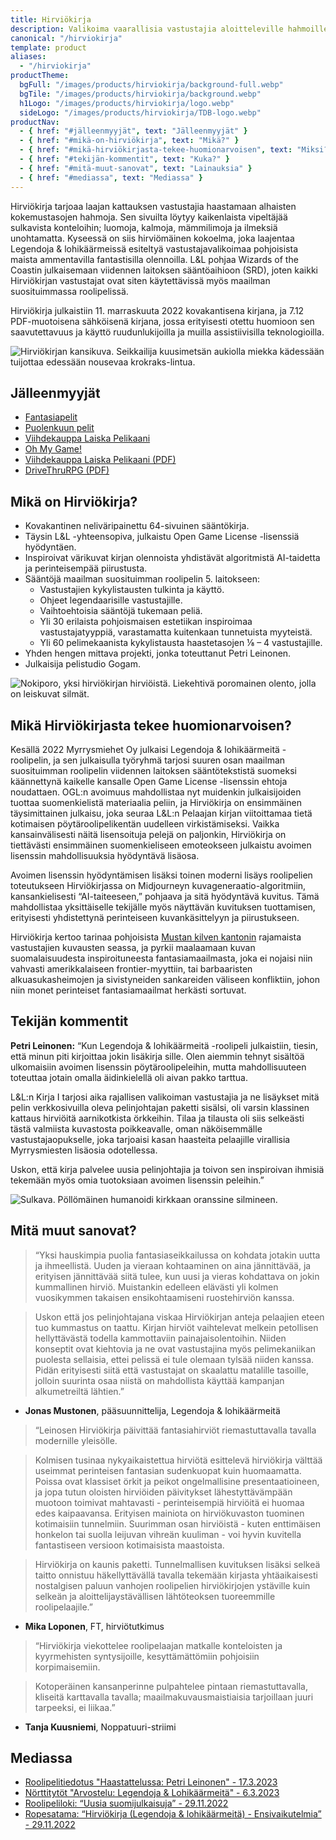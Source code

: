 ```yaml
---
title: Hirviökirja
description: Valikoima vaarallisia vastustajia aloitteleville hahmoille maailman suosituimpaan roolipeliin.
canonical: "/hirviokirja"
template: product
aliases:
  - "/hirviokirja"
productTheme:
  bgFull: "/images/products/hirviokirja/background-full.webp"
  bgTile: "/images/products/hirviokirja/background.webp"
  h1Logo: "/images/products/hirviokirja/logo.webp"
  sideLogo: "/images/products/hirviokirja/TDB-logo.webp"
productNav:
  - { href: "#jälleenmyyjät", text: "Jälleenmyyjät" }
  - { href: "#mikä-on-hirviökirja", text: "Mikä?" }
  - { href: "#mikä-hirviökirjasta-tekee-huomionarvoisen", text: "Miksi?" }
  - { href: "#tekijän-kommentit", text: "Kuka?" }
  - { href: "#mitä-muut-sanovat", text: "Lainauksia" }
  - { href: "#mediassa", text: "Mediassa" }
---
```


Hirviökirja tarjoaa laajan kattauksen vastustajia haastamaan alhaisten kokemustasojen hahmoja. Sen sivuilta löytyy kaikenlaista vipeltäjää sulkavista konteloihin; luomoja, kalmoja, mämmilimoja ja ilmeksiä unohtamatta. Kyseessä on siis hirviömäinen kokoelma, joka laajentaa Legendoja & lohikäärmeissä esiteltyä vastustajavalikoimaa pohjoisista maista ammentavilla fantastisilla olennoilla. L&L pohjaa Wizards of the Coastin julkaisemaan viidennen laitoksen sääntöaihioon (SRD), joten kaikki Hirviökirjan vastustajat ovat siten käytettävissä myös maailman suosituimmassa roolipelissä.

Hirviökirja julkaistiin 11. marraskuuta 2022 kovakantisena kirjana, ja 7.12 PDF-muotoisena sähköisenä kirjana, jossa erityisesti otettu huomioon sen saavutettavuus ja käyttö ruudunlukijoilla ja muilla assistiivisilla teknologioilla.

![Hirviökirjan kansikuva. Seikkailija kuusimetsän aukiolla miekka kädessään tuijottaa edessään nousevaa krokraks-lintua.](/images/products/hirviokirja/kansi.webp)

## Jälleenmyyjät

- [Fantasiapelit](https://www.fantasiapelit.com/index.php?main=ai&kat=single&mista=indeksi&etsittava=_221394)
- [Puolenkuun pelit](https://www.puolenkuunpelit.com/kauppa/product_info.php?products_id=168296)
- [Viihdekauppa Laiska Pelikaani](https://www.laiskapelikaani.fi/shop/legendoja-lohikaarmeita-hirviokirja-130128?category=32#attr=)
- [Oh My Game!](https://ohmygame.fi/)
- [Viihdekauppa Laiska Pelikaani (PDF)](https://www.laiskapelikaani.fi/shop/legendoja-lohikaarmeita-hirviokirja-vesileimattu-pdf-131586)
- [DriveThruRPG (PDF)](https://www.drivethrurpg.com/product/417980/Hirviokirja)

## Mikä on Hirviökirja?

- Kovakantinen neliväripainettu 64-sivuinen sääntökirja.
- Täysin L&L -yhteensopiva, julkaistu Open Game License -lisenssiä hyödyntäen.
- Inspiroivat värikuvat kirjan olennoista yhdistävät algoritmistä AI-taidetta ja perinteisempää piirustusta.
- Sääntöjä maailman suosituimman roolipelin 5. laitokseen:
  - Vastustajien kykylistausten tulkinta ja käyttö.
  - Ohjeet legendaarisille vastustajille.
  - Vaihtoehtoisia sääntöjä tukemaan peliä.
  - Yli 30 erilaista pohjoismaisen estetiikan inspiroimaa vastustajatyyppiä, varastamatta kuitenkaan tunnetuista myyteistä.
  - Yli 60 pelimekaanista kykylistausta haastetasojen ⅛ – 4 vastustajille.
- Yhden hengen mittava projekti, jonka toteuttanut Petri Leinonen.
- Julkaisija pelistudio Gogam.

![Nokiporo, yksi hirviökirjan hirviöistä. Liekehtivä poromainen olento, jolla on leiskuvat silmät.](/images/products/hirviokirja/nokiporo.webp)

## Mikä Hirviökirjasta tekee huomionarvoisen?

Kesällä 2022 Myrrysmiehet Oy julkaisi Legendoja & lohikäärmeitä -roolipelin, ja sen julkaisulla työryhmä tarjosi suuren osan maailman suosituimman roolipelin viidennen laitoksen sääntötekstistä suomeksi käännettynä kaikelle kansalle Open Game License -lisenssin ehtoja noudattaen. OGL:n avoimuus mahdollistaa nyt muidenkin julkaisijoiden tuottaa suomenkielistä materiaalia peliin, ja Hirviökirja on ensimmäinen täysimittainen julkaisu, joka seuraa L&L:n Pelaajan kirjan viitoittamaa tietä kotimaisen pöytäroolipelikentän uudelleen virkistämiseksi. Vaikka kansainvälisesti näitä lisensoituja pelejä on paljonkin, Hirviökirja on tiettävästi ensimmäinen suomenkieliseen emoteokseen julkaistu avoimen lisenssin mahdollisuuksia hyödyntävä lisäosa.

Avoimen lisenssin hyödyntämisen lisäksi toinen moderni lisäys roolipelien toteutukseen Hirviökirjassa on Midjourneyn kuvageneraatio-algoritmiin, kansankielisesti “AI-taiteeseen,” pohjaava ja sitä hyödyntävä kuvitus. Tämä mahdollistaa yksittäiselle tekijälle myös näyttävän kuvituksen tuottamisen, erityisesti yhdistettynä perinteiseen kuvankäsittelyyn ja piirustukseen.

Hirviökirja kertoo tarinaa pohjoisista [Mustan kilven kantonin](/fi/mustan-kilven-kantoni) rajamaista vastustajien kuvausten seassa, ja pyrkii maalaamaan kuvan suomalaisuudesta inspiroituneesta fantasiamaailmasta, joka ei nojaisi niin vahvasti amerikkalaiseen frontier-myyttiin, tai barbaaristen alkuasukasheimojen ja sivistyneiden sankareiden väliseen konfliktiin, johon niin monet perinteiset fantasiamaailmat herkästi sortuvat.

## Tekijän kommentit

**Petri Leinonen:** “Kun Legendoja & lohikäärmeitä -roolipeli julkaistiin, tiesin, että minun piti kirjoittaa jokin lisäkirja sille. Olen aiemmin tehnyt sisältöä ulkomaisiin avoimen lisenssin pöytäroolipeleihin, mutta mahdollisuuteen toteuttaa jotain omalla äidinkielellä oli aivan pakko tarttua.

L&L:n Kirja I tarjosi aika rajallisen valikoiman vastustajia ja ne lisäykset mitä pelin verkkosivuilla oleva pelinjohtajan paketti sisälsi, oli varsin klassinen kattaus hirviöitä aarnikotkista örkkeihin. Tilaa ja tilausta oli siis selkeästi tästä valmiista kuvastosta poikkeavalle, oman näköisemmälle vastustajaopukselle, joka tarjoaisi kasan haasteita pelaajille virallisia Myrrysmiesten lisäosia odotellessa.

Uskon, että kirja palvelee uusia pelinjohtajia ja toivon sen inspiroivan ihmisiä tekemään myös omia tuotoksiaan avoimen lisenssin peleihin.”

![Sulkava. Pöllömäinen humanoidi kirkkaan oranssine silmineen.](/images/products/hirviokirja/sulkava.webp)

## Mitä muut sanovat?

> “Yksi hauskimpia puolia fantasiaseikkailussa on kohdata jotakin uutta ja ihmeellistä. Uuden ja vieraan kohtaaminen on aina jännittävää, ja erityisen jännittävää siitä tulee, kun uusi ja vieras kohdattava on jokin kummallinen hirviö. Muistankin edelleen elävästi yli kolmen vuosikymmen takaisen ensikohtaamiseni ruostehirviön kanssa.

> Uskon että jos pelinjohtajana viskaa Hirviökirjan anteja pelaajien eteen tuo kummastus on taattu. Kirjan hirviöt vaihtelevat melkein petollisen hellyttävästä todella kammottaviin painajaisolentoihin. Niiden konseptit ovat kiehtovia ja ne ovat vastustajina myös pelimekaniikan puolesta sellaisia, ettei pelissä ei tule olemaan tylsää niiden kanssa. Pidän erityisesti siitä että vastustajat on skaalattu matalille tasoille, jolloin suurinta osaa niistä on mahdollista käyttää kampanjan alkumetreiltä lähtien.”

- **Jonas Mustonen**, pääsuunnittelija, Legendoja & lohikäärmeitä

> “Leinosen Hirviökirja päivittää fantasiahirviöt riemastuttavalla tavalla modernille yleisölle.

> Kolmisen tusinaa nykyaikaistettua hirviötä esittelevä hirviökirja välttää useimmat perinteisen fantasian sudenkuopat kuin huomaamatta. Poissa ovat klassiset örkit ja peikot ongelmallisine presentaatioineen, ja jopa tutun oloisten hirviöiden päivitykset lähestyttävämpään muotoon toimivat mahtavasti - perinteisempiä hirviöitä ei huomaa edes kaipaavansa. Erityisen mainiota on hirviökuvaston tuominen kotimaisiin tunnelmiin. Suurimman osan hirviöistä - kuten enttimäisen honkelon tai suolla leijuvan vihreän kuuliman - voi hyvin kuvitella fantastiseen versioon kotimaisista maastoista.

> Hirviökirja on kaunis paketti. Tunnelmallisen kuvituksen lisäksi selkeä taitto onnistuu häkellyttävällä tavalla tekemään kirjasta yhtäaikaisesti nostalgisen paluun vanhojen roolipelien hirviökirjojen ystäville kuin selkeän ja aloittelijaystävällisen lähtöteoksen tuoreemmille roolipelaajile.”

- **Mika Loponen**, FT, hirviötutkimus

> “Hirviökirja viekottelee roolipelaajan matkalle konteloisten ja kyyrmehisten syntysijoille, kesyttämättömiin pohjoisiin korpimaisemiin.

> Kotoperäinen kansanperinne pulpahtelee pintaan riemastuttavalla, kliseitä karttavalla tavalla; maailmakuvausmaistiaisia tarjoillaan juuri tarpeeksi, ei liikaa.”

- **Tanja Kuusniemi**, Noppatuuri-striimi

## Mediassa

- [Roolipelitiedotus "Haastattelussa: Petri Leinonen" - 17.3.2023](https://roolipelitiedotus.fi/julkaisut/haastattelussa-petri-leinonen/)
- [Nörttitytöt "Arvostelu: Legendoja & Lohikäärmeitä" - 6.3.2023](https://geekgirls.fi/wp/blog/2023/03/06/arvostelu-legendoja-lohikaarmeita/)
- [Roolipeliloki: “Uusia suomijulkaisuja” - 29.11.2022](https://roolipeliloki.com/2022/11/29/uusia-suomijulkaisuja/)
- [Ropesatama: “Hirviökirja (Legendoja & lohikäärmeitä) - Ensivaikutelmia”  - 29.11.2022](https://www.youtube.com/watch?v=4LXz1FnZ05g)
